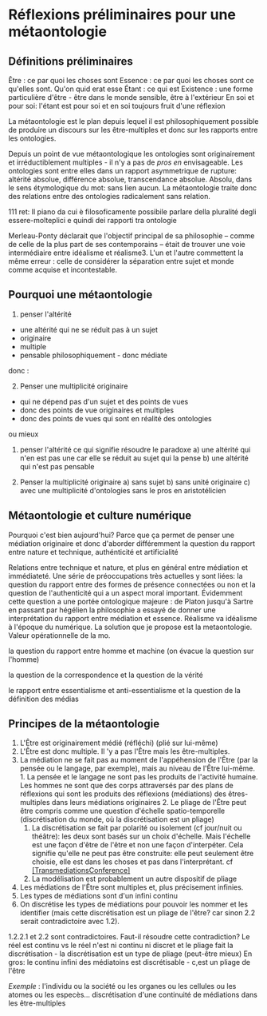 # Réflexions préliminaires pour une métaontologie

## Définitions préliminaires
Être : ce par quoi les choses sont
Essence : ce par quoi les choses sont ce qu'elles sont. Qu'on quid erat esse
Étant : ce qui est
Existence : une forme particulière d'être - être dans le monde sensible, être à l'extérieur
En soi et pour soi: l'étant est pour soi et en soi toujours fruit d'une réflexion


La métaontologie est le plan depuis lequel il est philosophiquement possible
de produire un discours sur les être-multiples et donc sur les rapports entre les ontologies.

Depuis un point de vue métaontologique les ontologies sont originairement et irréductiblement multiples - il n'y a pas de _pros en_ envisageable. Les ontologies sont entre elles dans un rapport asymmetrique de rupture: altérité absolue, différence absolue, transcendance absolue. Absolu, dans le sens étymologique du mot: sans lien aucun. La métaontologie traite donc des relations entre des ontologies radicalement sans relation.

111 ret: Il piano da cui è filosoficamente possibile parlare della pluralité degli essere-molteplici e quindi dei rapporti tra ontologie


Merleau-Ponty déclarait que l'objectif principal de sa philosophie – comme de celle de la plus part de ses contemporains – était de trouver une voie intermédiaire entre idéalisme et réalisme3. L'un et l'autre commettent la même erreur : celle de considérer la séparation entre sujet et monde comme acquise et incontestable.



## Pourquoi une métaontologie

1. penser l'altérité
  - une altérité qui ne se réduit pas à un sujet
  - originaire
  - multiple
  - pensable philosophiquement - donc médiate

donc :

2. Penser une multiplicité originaire
 - qui ne dépend pas d'un sujet et des points de vues
 - donc des points de vue originaires et multiples
 - donc des points de vues qui sont en réalité des ontologies

ou mieux

1. penser l'altérité ce qui signifie résoudre le paradoxe
a) une altérité qui n'en est pas une car elle se réduit au sujet qui la pense
b) une altérité qui n'est pas pensable

2. Penser la multiplicité originaire
a) sans sujet
b) sans unité originaire
c) avec une multiplicité d'ontologies sans le pros en aristotélicien

## Métaontologie et culture numérique
Pourquoi c'est bien aujourd'hui? Parce que ça permet de penser une médiation originaire et donc d'aborder différemment la question du rapport entre nature et technique, authénticité et artificialité

Relations entre technique et nature, et plus en général entre médiation et immédiateté. Une série de préoccupations très actuelles y sont liées: la question du rapport entre des formes de présence connectées ou non et la question de l'authenticité qui a un aspect moral important. Évidemment cette question a une portée ontologique majeure : de Platon jusqu'à Sartre en passant par hégélien la philosophie a essayé de donner une interprétation du rapport entre médiation et essence.
Réalisme va idéalisme à l'époque du numérique.
La solution que je propose est la metaontologie. Valeur opérationnelle de la mo.

la question du rapport entre homme et machine (on évacue la question sur l'homme)

la question de la correspondence et la question de la vérité

le rapport entre essentialisme et anti-essentialisme et la question de la définition des médias

## Principes de la métaontologie


1. L'Être est originairement médié (réfléchi) (plié sur lui-même)
  1. L'Être est donc multiple. Il 'y a pas l'Être mais les être-multiples.
  2. La médiation ne se fait pas au moment de l'appéhension de l'Être (par la pensée ou le langage, par exemple), mais au niveau de l'Être lui-même.
    1. La pensée et le langage ne sont pas les produits de l'activité humaine. Les hommes ne sont que des corps attraversés par des plans de réflexions qui sont les produits des réflexions (médiations) des êtres-multiples dans leurs médiations originaires
    2. Le pliage de l'Être peut être compris comme une question d'échelle spatio-temporelle (discrétisation du monde, où la discrétisation est un pliage)
        1. La discrétisation se fait par polarité ou isolement (cf jour/nuit ou théâtre): les deux sont basés sur un choix d'échelle. Mais l'échelle est une façon d'être de l'être et non une façon d'interpéter. Cela signifie qu'elle ne peut pas être construite: elle peut seulement être choisie, elle est dans les choses et pas dans l'interprétant. cf [[TransmediationsConference]](TransmediationsConference)
        2. La modélisation est probablement un autre dispositif de pliage
2. Les médiations de l'Être sont multiples et, plus précisement infinies.
  1. Les types de médiations sont d'un infini continu
  2. On discrétise les types de médiations pour pouvoir les nommer et les identifier (mais cette discrétisation est un pliage de l'être? car sinon 2.2 serait contradictoire avec 1.2).


1.2.2.1 et 2.2 sont contradictoires. Faut-il résoudre cette contradiction? Le réel est continu vs le réel n'est ni continu ni discret et le pliage fait la discrétisation - la discrétisation est un type de pliage (peut-être mieux) En gros: le continu infini des médiatoins est discrétisable - c,est un pliage de l'être

*Exemple* : l'individu ou la société ou les organes ou les cellules ou les atomes ou les especès... discrétisation d'une continuité de médiations dans les être-multiples

<!-- ## Ontologie relationnelle et métaontologie: regarder le nombre de dimension syntopiques: le nombre de liens -->
